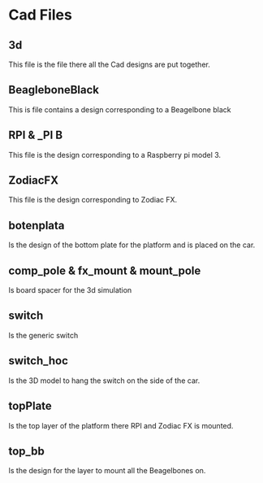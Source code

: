 # Cad Files

## 3d
This file is the file there all the Cad designs are put together. 

## BeagleboneBlack
This is file contains a design corresponding to a Beagelbone black

## RPI & _PI B
This file is the design corresponding to a Raspberry pi model 3.

## ZodiacFX
This file is the design corresponding to Zodiac FX.

## botenplata
Is the design of the bottom plate for the platform and is placed on the car. 

## comp_pole & fx_mount & mount_pole
Is board spacer for the 3d simulation

## switch
Is the generic switch 

## switch_hoc 
Is the 3D model to hang the switch on the side of the car.

## topPlate
Is the top layer of the platform there RPI and Zodiac FX is mounted.

## top_bb
Is the design for the layer to mount all the Beagelbones on. 